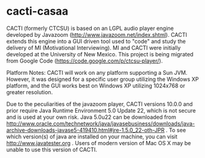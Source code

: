 cacti-casaa
===========
CACTI (formerly CTCSU) is based on an LGPL audio player engine developed by Javazoom (http://www.javazoom.net/index.shtml). CACTI extends this engine into a GUI driven tool used to "code" and study the delivery of MI (Motivational Interviewing). MI and CACTI were initially developed at the University of New Mexico.  This project is being migrated from Google Code (https://code.google.com/p/ctcsu-player/).

Platform Notes: CACTI will work on any platform supporting a Sun JVM. However, it was designed for a specific user group utilizing the Windows XP platform, and the GUI works best on Windows XP utilizing 1024x768 or greater resolution. 

Due to the peculiarities of the javazoom player, CACTI versions 10.0.0 and prior require Java Runtime Environment 5.0 Update 22, which is not secure and is used at your own risk.  Java 5.0u22 can be downloaded from http://www.oracle.com/technetwork/java/javasebusiness/downloads/java-archive-downloads-javase5-419410.html#jre-1.5.0_22-oth-JPR .  To see which version(s) of java are installed on your machine, you can visit http://www.javatester.org .  Users of modern version of Mac OS X may be unable to use this version of CACTI.
